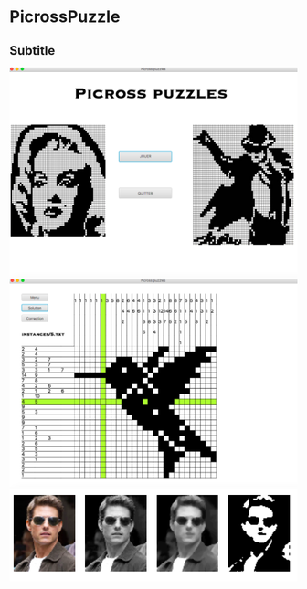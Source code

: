 # PicrossPuzzle

## Subtitle 

![image of the menu](doc/menu.png)
![image of the interface for gaming](doc/game_interface.png)
![images to explain the image processing](doc/image_processing.png)
